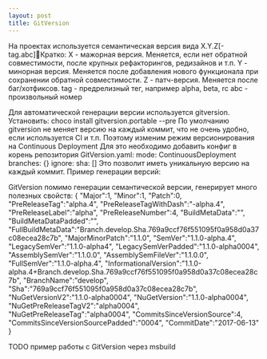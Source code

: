 ```yaml
---
layout: post
title: GitVersion
---
```

На проектах используется семантическая версия вида X.Y.Z[-tag.abc]Кратко:
X - мажорная версия. Меняется, если нет обратной совместимости, после крупных рефакторингов, редизайнов  и т.п.
Y - минорная версия. Меняется после добавления нового функционала при сохранении обратной совместимости.
Z - патч-версия. Меняется после баг/хотфиксов.
tag - предрелизный тег, например alpha, beta, rc
abc - произвольный номер 

Для автоматической генерации версии используется gitversion.
Установить: choco install gitversion.portable --pre
По умолчанию gitversion не меняет версию на каждый коммит, что не очень удобно, если используется CI и т.п.
Поэтому изменим режим версионирования на Continuous Deployment
Для это необходимо добавить конфиг в корень репозитория GitVersion.yaml:
mode: ContinuousDeployment
branches: {}
ignore:
  sha: []
Это позволит иметь уникальную версию на каждый коммит.
Пример генерации версий:

GitVersion помимо генерации семантической версии, генерирует много полезных свойств:
{
  "Major":1,
  "Minor":1,
  "Patch":0,
  "PreReleaseTag":"alpha.4",
  "PreReleaseTagWithDash":"-alpha.4",
  "PreReleaseLabel":"alpha",
  "PreReleaseNumber":4,
  "BuildMetaData":"",
  "BuildMetaDataPadded":"",
  "FullBuildMetaData":"Branch.develop.Sha.769a9ccf76f551095f0a958d0a37c08ecea28c7b",
  "MajorMinorPatch":"1.1.0",
  "SemVer":"1.1.0-alpha.4",
  "LegacySemVer":"1.1.0-alpha4",
  "LegacySemVerPadded":"1.1.0-alpha0004",
  "AssemblySemVer":"1.1.0.0",
  "AssemblySemFileVer":"1.1.0.0",
  "FullSemVer":"1.1.0-alpha.4",
  "InformationalVersion":"1.1.0-alpha.4+Branch.develop.Sha.769a9ccf76f551095f0a958d0a37c08ecea28c7b",
  "BranchName":"develop",
  "Sha":"769a9ccf76f551095f0a958d0a37c08ecea28c7b",
  "NuGetVersionV2":"1.1.0-alpha0004",
  "NuGetVersion":"1.1.0-alpha0004",
  "NuGetPreReleaseTagV2":"alpha0004",
  "NuGetPreReleaseTag":"alpha0004",
  "CommitsSinceVersionSource":4,
  "CommitsSinceVersionSourcePadded":"0004",
  "CommitDate":"2017-06-13"
}

TODO пример работы с GitVersion через msbuild
